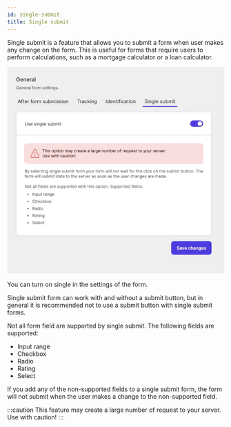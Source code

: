```yaml
---
id: single-submit
title: Single submit
---
```


Single submit is a feature that allows you to submit a form when user makes any change on the form. This is useful for forms that require users to perform calculations, such as a mortgage calculator or a loan calculator.

![Single submit](/img/forms/single-submit.webp)

You can turn on single in the settings of the form.

Single submit form can work with and without a submit button, but in general it is recommended not to use a submit button with single submit forms.

Not all form field are supported by single submit. The following fields are supported:
* Input range
* Checkbox
* Radio
* Rating
* Select

If you add any of the non-supported fields to a single submit form, the form will not submit when the user makes a change to the non-supported field.

:::caution
This feature may create a large number of request to your server. Use with caution!
:::
